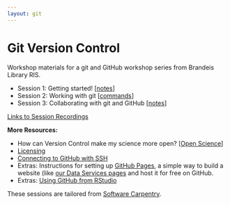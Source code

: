 ```yaml
---
layout: git
---
```


# Git Version Control
Workshop materials for a git and GitHub workshop series from Brandeis Library RIS.

- Session 1: Getting started! [[notes](https://github.com/DeisData/git-version-control/blob/master/session-1.md)]
- Session 2: Working with git [[commands](https://github.com/DeisData/git-version-control/blob/master/lesson2_git.txt)]
- Session 3: Collaborating with git and GitHub [[notes](https://github.com/DeisData/git-version-control/blob/master/lesson3_git.txt)]

[Links to Session Recordings](https://docs.google.com/document/d/1gfG80ugHj3yOAZagHsRqNH8XnQjPHtHUCldsAerqbGY/edit?usp=sharing)


**More Resources:**
- How can Version Control make my science more open? [[Open Science](http://swcarpentry.github.io/git-novice/10-open//)]
- [Licensing](http://swcarpentry.github.io/git-novice/11-licensing//)
- [Connecting to GitHub with SSH](https://docs.github.com/en/github/authenticating-to-github/connecting-to-github-with-ssh)
- Extras: Instructions for setting up [GitHub Pages](https://pages.github.com/), a simple way to build a website (like [our Data Services pages](https://deisdata.github.io) and host it for free on GitHub.
- Extras: [Using GitHub from RStudio](http://swcarpentry.github.io/git-novice/14-supplemental-rstudio//)

These sessions are tailored from [Software Carpentry](http://swcarpentry.github.io/git-novice/).
